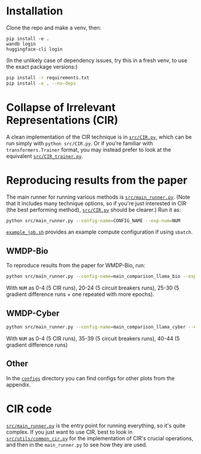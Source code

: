 # Installation

Clone the repo and make a venv, then:
```
pip install -e .
wandb login
huggingface-cli login
```

(In the unlikely case of dependency issues, try this in a fresh venv, to use the exact package versions:)
```bash
pip install -r requirements.txt
pip install -e . --no-deps
```

# Collapse of Irrelevant Representations (CIR)

A clean implementation of the CIR technique is in [`src/CIR.py`](src/CIR.py), which can be run simply with `python src/CIR.py`. Or if you're familiar with `transformers.Trainer` format, you may instead prefer to look at the equivalent [`src/CIR_trainer.py`](src/CIR_trainer.py).


# Reproducing results from the paper

The main runner for running various methods is [`src/main_runner.py`](src/main_runner.py).
(Note that it includes many technique options, so if you're just interested in CIR (the best performing method), [`src/CIR.py`](src/CIR.py) should be clearer.)
Run it as:

```bash
python src/main_runner.py --config-name=CONFIG_NAME --exp-num=NUM
```

[`example_job.sh`](example_job.sh) provides an example compute configuration if using `sbatch`.

## WMDP-Bio

To reproduce results from the paper for WMDP-Bio, run:

```bash
python src/main_runner.py --config-name=main_comparison_llama_bio --exp-num=NUM
```
With `NUM` as 0-4 (5 CIR runs), 20-24 (5 circuit breakers runs), 25-30 (5 gradient difference runs + one repeated with more epochs).

## WMDP-Cyber

```bash
python src/main_runner.py --config-name=main_comparison_llama_cyber --exp-num=NUM
```

With `NUM` as 0-4 (5 CIR runs), 35-39 (5 circuit breakers runs), 40-44 (5 gradient difference runs)

## Other

In the [`configs`](configs) directory you can find configs for other plots from the appendix.

# CIR code

[`src/main_runner.py`](src/main_runner.py) is the entry point for running everything, so it's quite complex. If you just want to use CIR, best to look in [`src/utils/common_cir.py`](src/utils/common_cir.py) for the implementation of CIR's crucial operations, and then in the `main_runner.py` to see how they are used.